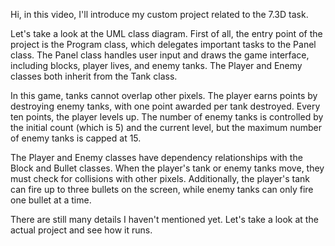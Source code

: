 Hi, in this video, I'll introduce my custom project related to the 7.3D task.

Let's take a look at the UML class diagram. 
First of all, the entry point of the project is the Program class, which delegates important tasks to the Panel class. 
The Panel class handles user input and draws the game interface, including blocks, player lives, and enemy tanks. The Player and Enemy classes both inherit from the Tank class.

In this game, tanks cannot overlap other pixels. The player earns points by destroying enemy tanks, with one point awarded per tank destroyed. Every ten points, the player levels up. The number of enemy tanks is controlled by the initial count (which is 5) and the current level, but the maximum number of enemy tanks is capped at 15.

The Player and Enemy classes have dependency relationships with the Block and Bullet classes. When the player's tank or enemy tanks move, they must check for collisions with other pixels. Additionally, the player's tank can fire up to three bullets on the screen, while enemy tanks can only fire one bullet at a time.

There are still many details I haven't mentioned yet. Let's take a look at the actual project and see how it runs.


